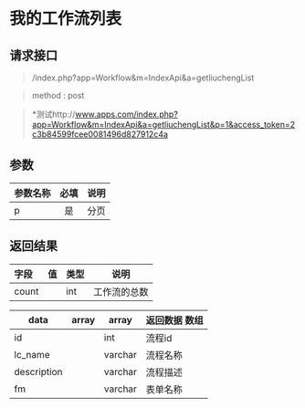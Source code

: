 # 我的工作流列表
## 请求接口 

> /index.php?app=Workflow&m=IndexApi&a=getliuchengList

>  method : post

> *测试http://www.apps.com/index.php?app=Workflow&m=IndexApi&a=getliuchengList&p=1&access_token=2c3b84599fcee0081496d827912c4a
## 参数

| 参数名称      |    必填 | 说明  |
| :-------- | :--------:| :-- |
| p| 是 | 分页|


## 返回结果
|字段 |  值| 类型 | 说明|
|:----|----|----|-----|
|count|  | int| 工作流的总数|

|data|array | array | 返回数据 数组|
|----|----|----|-----|
|id| |int|流程id|
|lc_name||varchar|流程名称|
|description||varchar|流程描述|
|fm|| varchar | 表单名称  |



